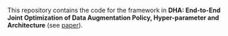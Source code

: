 This repository contains the code for the framework in **DHA: End-to-End Joint Optimization of Data Augmentation Policy, Hyper-parameter and Architecture** (see [paper](https://arxiv.org/abs/2109.05765)).
